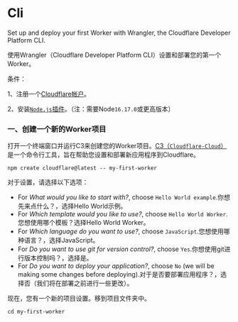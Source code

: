 # Cli

Set up and deploy your first Worker with Wrangler, the Cloudflare Developer Platform CLI.

使用Wrangler（Cloudflare Developer Platform CLI）设置和部署您的第一个Worker。

条件：

1、注册一个[Cloudflare帐户](https://dash.cloudflare.com/sign-up/workers-and-pages)。

2、安装[`Node.js`插件](https://docs.npmjs.com/downloading-and-installing-node-js-and-npm)。（注：需要Node`16.17.0`或更高版本）

### 一、创建一个新的Worker项目

打开一个终端窗口并运行C3来创建您的Worker项目。[C3（`Cloudflare-Cloud`）](https://github.com/cloudflare/workers-sdk/tree/main/packages/create-cloudflare)是一个命令行工具，旨在帮助您设置和部署新应用程序到Cloudflare。

```
npm create cloudflare@latest -- my-first-worker
```

对于设置，请选择以下选项：

- For _What would you like to start with?_, choose `Hello World example`.你想先来点什么？，选择Hello World示例。
- For _Which template would you like to use?_, choose `Hello World Worker`.您想使用哪个模板？选择Hello World Worker。
- For _Which language do you want to use?_, choose `JavaScript`.您想使用哪种语言？，选择JavaScript。
- For _Do you want to use git for version control?_, choose `Yes`.你想使用git进行版本控制吗？，选择是。
- For _Do you want to deploy your application?_, choose `No` (we will be making some changes before deploying).对于是否要部署应用程序？，选择否（我们将在部署之前进行一些更改）。

现在，您有一个新的项目设置。移到项目文件夹中。

```
cd my-first-worker
```
